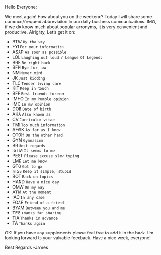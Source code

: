 Hello Everyone:

We meet again! How about you on the weekend? Today I will share some common/frequent abbreviation in our daily business communications.  IMO, if we do know much about popular acronyms, it is very convenient and productive. Alrighty, Let’s get it on:
* BTW       `By the way`
* FYI       `For your information`
* ASAP      `As soon as possible`
* LOL       `Laughing out loud / League Of Legends`
* BRB       `Be right back`
* BFN       `Bye for now`
* NM        `Never mind`
* JK        `Just kidding`
* TLC       `Tender loving care`
* KIT       `Keep in touch`
* BFF       `Best friends forever`
* IMHO      `In my humble opinion`
* IMO       `In my opinion`
* DOB       `Date of birth`
* AKA       `Also known as`
* CV        `Curriculum vitae`
* TMI       `Too much information`
* AFAIK     `As far as I know`
* OTOH      `On the other hand`
* GYM       `Gymnasium`
* BR        `Best regards`
* ISTM      `It seems to me`
* PEST      `Please excuse slow typing`
* LMK       `Let me know`
* GTG       `Got to go`
* KISS      `Keep it simple, stupid`
* BOT       `Back on topics`
* HAND      `Have a nice day`
* OMW       `On my way`
* ATM       `At the moment`
* IAC       `In any case`
* FOAF      `Friend of a friend`
* BYAM      `Between you and me`
* TFS       `Thanks for sharing`
* TIA       `Thanks in advance`
* TA        `Thanks again`


OK! If you have any supplements please feel free to add it in the back. I’m looking forward to your valuable feedback.
Have a nice week, everyone!

Best Regards
-James






  
